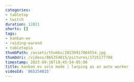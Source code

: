 ```yaml
---
categories:
- tabletop
- twitch
duration: 12821
shorts: []
tags:
- kanban-ev
- raiding-earend
- tabletopia
thumbPath: /assets/thumbs/20230917004554.jpg
thumbUri: /videos/865254815/pictures/1725177708
timestamp: 2023-09-16T19:45:54-05:00
title: kanban ev solo mode | larping as an auto worker
videoId: '865254815'
---
```

